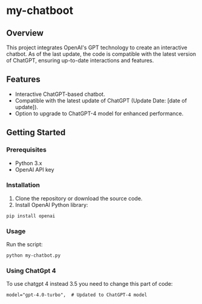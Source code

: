 # my-chatboot

## Overview
This project integrates OpenAI's GPT technology to create an interactive chatbot. As of the last update, the code is compatible with the latest version of ChatGPT, ensuring up-to-date interactions and features.

## Features
- Interactive ChatGPT-based chatbot.
- Compatible with the latest update of ChatGPT (Update Date: [date of update]).
- Option to upgrade to ChatGPT-4 model for enhanced performance.

## Getting Started
### Prerequisites
- Python 3.x
- OpenAI API key

### Installation
1. Clone the repository or download the source code.
2. Install OpenAI Python library:
```
pip install openai
```
### Usage
Run the script:
```
python my-chatbot.py
```

### Using ChatGpt 4
To use chatgpt 4 instead 3.5 you need to change this part of code:
```
model="gpt-4.0-turbo",  # Updated to ChatGPT-4 model
```